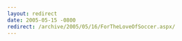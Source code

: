```yaml
---
layout: redirect
date: 2005-05-15 -0800
redirect: /archive/2005/05/16/ForTheLoveOfSoccer.aspx/
---
```

